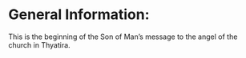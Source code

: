 # General Information:

This is the beginning of the Son of Man’s message to the angel of the church in Thyatira.